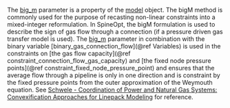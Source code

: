 The [big\_m](@ref) parameter is a property of the [model](@ref) object.
The bigM method is commonly used for the purpose of recasting non-linear constraints into a mixed-integer reformulation.
In SpineOpt, the bigM formulation is used to describe the sign of gas flow through a connection (if a pressure driven gas transfer model is used). The [big\_m](@ref) parameter in combination with the binary variable [binary\_gas\_connection\_flow](@ref Variables) is used in the constraints on [the gas flow capacity](@ref constraint_connection_flow_gas_capacity) and [the fixed node pressure points](@ref constraint_fixed_node_pressure_point) and ensures that the average flow through a pipeline is only in one direction and is constraint by the fixed pressure points from the outer approximation of the Weymouth equation. See [Schwele - Coordination of Power and Natural Gas Systems: Convexification Approaches for Linepack Modeling](https://doi.org/10.1109/PTC.2019.8810632) for reference.
